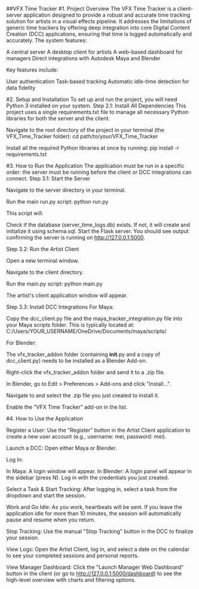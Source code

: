 ##VFX Time Tracker
#1. Project Overview
The VFX Time Tracker is a client-server application designed to provide a robust and accurate time tracking solution for artists in a visual effects pipeline. It addresses the limitations of generic time trackers by offering deep integration into core Digital Content Creation (DCC) applications, ensuring that time is logged automatically and accurately.
The system features:

A central server
A desktop client for artists
A web-based dashboard for managers
Direct integrations with Autodesk Maya and Blender

Key features include:

User authentication
Task-based tracking
Automatic idle-time detection for data fidelity

#2. Setup and Installation
To set up and run the project, you will need Python 3 installed on your system.
Step 2.1: Install All Dependencies
This project uses a single requirements.txt file to manage all necessary Python libraries for both the server and the client.

Navigate to the root directory of the project in your terminal (the VFX_Time_Tracker folder):
cd path/to/your/VFX_Time_Tracker


Install all the required Python libraries at once by running:
pip install -r requirements.txt



#3. How to Run the Application
The application must be run in a specific order: the server must be running before the client or DCC integrations can connect.
Step 3.1: Start the Server

Navigate to the server directory in your terminal.

Run the main run.py script:
python run.py

This script will:

Check if the database (server_time_logs.db) exists. If not, it will create and initialize it using schema.sql.
Start the Flask server. You should see output confirming the server is running on http://127.0.0.1:5000.



Step 3.2: Run the Artist Client

Open a new terminal window.

Navigate to the client directory.

Run the main.py script:
python main.py

The artist's client application window will appear.


Step 3.3: Install DCC Integrations
For Maya:

Copy the dcc_client.py file and the maya_tracker_integration.py file into your Maya scripts folder. This is typically located at:
C:/Users/YOUR_USERNAME/OneDrive/Documents/maya/scripts/



For Blender:

The vfx_tracker_addon folder (containing __init__.py and a copy of dcc_client.py) needs to be installed as a Blender Add-on.

Right-click the vfx_tracker_addon folder and send it to a .zip file.

In Blender, go to Edit > Preferences > Add-ons and click "Install...".

Navigate to and select the .zip file you just created to install it.

Enable the "VFX Time Tracker" add-on in the list.


#4. How to Use the Application

Register a User: Use the "Register" button in the Artist Client application to create a new user account (e.g., username: mei, password: mei).

Launch a DCC: Open either Maya or Blender.

Log In:

In Maya: A login window will appear.
In Blender: A login panel will appear in the sidebar (press N).
Log in with the credentials you just created.


Select a Task & Start Tracking: After logging in, select a task from the dropdown and start the session.

Work and Go Idle: As you work, heartbeats will be sent. If you leave the application idle for more than 10 minutes, the session will automatically pause and resume when you return.

Stop Tracking: Use the manual "Stop Tracking" button in the DCC to finalize your session.

View Logs: Open the Artist Client, log in, and select a date on the calendar to see your completed sessions and personal reports.

View Manager Dashboard: Click the "Launch Manager Web Dashboard" button in the client (or go to http://127.0.0.1:5000/dashboard) to see the high-level overview with charts and filtering options.

